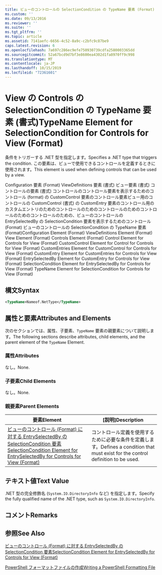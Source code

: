 ```yaml
---
title: ビューのコントロールの SelectionCondition の TypeName 要素 (Format) |Microsoft Docs
ms.custom: ''
ms.date: 09/13/2016
ms.reviewer: ''
ms.suite: ''
ms.tgt_pltfrm: ''
ms.topic: article
ms.assetid: 7141aefc-6656-4c52-8a9c-c2bfc9c87be9
caps.latest.revision: 6
ms.openlocfilehash: 7a697c286ec9efe750930739cdfa2580003365dd
ms.sourcegitcommit: 52a67bcd9d7bf3e8600ea4302d1fa8970ff9c998
ms.translationtype: MT
ms.contentlocale: ja-JP
ms.lasthandoff: 10/15/2019
ms.locfileid: "72361601"
---
```

# <a name="typename-element-for-selectioncondition-for-controls-for-view-format"></a><span data-ttu-id="656ab-102">View の Controls の SelectionCondition の TypeName 要素 (書式)</span><span class="sxs-lookup"><span data-stu-id="656ab-102">TypeName Element for SelectionCondition for Controls for View (Format)</span></span>

<span data-ttu-id="656ab-103">条件をトリガーする .NET 型を指定します。</span><span class="sxs-lookup"><span data-stu-id="656ab-103">Specifies a .NET type that triggers the condition.</span></span> <span data-ttu-id="656ab-104">この要素は、ビューで使用できるコントロールを定義するときに使用されます。</span><span class="sxs-lookup"><span data-stu-id="656ab-104">This element is used when defining controls that can be used by a view.</span></span>

<span data-ttu-id="656ab-105">Configuration 要素 (Format) ViewDefinitions 要素 (書式) ビュー要素 (書式) コントロールの要素 (書式) コントロールのコントロール要素を表示するためのコントロール (format) の CustomControl 要素のコントロール要素ビュー用のコントロールの CustomControl (書式) の CustomEntry 要素のコントロール用のカスタムエントリのためのコントロールのためのコントロールのためのコントロールのためのコントロールのための、ビューのコントロールの EntrySelectedBy の SelectionCondition 要素を表示するためのコントロール (Format) ビューのコントロールの SelectionCondition の TypeName 要素 (Format)</span><span class="sxs-lookup"><span data-stu-id="656ab-105">Configuration Element (Format) ViewDefinitions Element (Format) View Element (Format) Controls Element (Format) Control Element for Controls for View (Format) CustomControl Element for Control for Controls for View (Format) CustomEntries Element for CustomControl for Controls for View (Format) CustomEntry Element for CustomEntries for Controls for View (Format) EntrySelectedBy Element for CustomEntry for Controls for View (Format) SelectionCondition Element for EntrySelectedBy for Controls for View (Format) TypeName Element for SelectionCondition for Controls for View (Format)</span></span>

## <a name="syntax"></a><span data-ttu-id="656ab-106">構文</span><span class="sxs-lookup"><span data-stu-id="656ab-106">Syntax</span></span>

```xml
<TypeName>Nameof.NetType</TypeName>

```

## <a name="attributes-and-elements"></a><span data-ttu-id="656ab-107">属性と要素</span><span class="sxs-lookup"><span data-stu-id="656ab-107">Attributes and Elements</span></span>

<span data-ttu-id="656ab-108">次のセクションでは、属性、子要素、`TypeName` 要素の親要素について説明します。</span><span class="sxs-lookup"><span data-stu-id="656ab-108">The following sections describe attributes, child elements, and the parent element of the `TypeName` Element.</span></span>

### <a name="attributes"></a><span data-ttu-id="656ab-109">属性</span><span class="sxs-lookup"><span data-stu-id="656ab-109">Attributes</span></span>

<span data-ttu-id="656ab-110">なし。</span><span class="sxs-lookup"><span data-stu-id="656ab-110">None.</span></span>

### <a name="child-elements"></a><span data-ttu-id="656ab-111">子要素</span><span class="sxs-lookup"><span data-stu-id="656ab-111">Child Elements</span></span>

<span data-ttu-id="656ab-112">なし。</span><span class="sxs-lookup"><span data-stu-id="656ab-112">None.</span></span>

### <a name="parent-elements"></a><span data-ttu-id="656ab-113">親要素</span><span class="sxs-lookup"><span data-stu-id="656ab-113">Parent Elements</span></span>

|<span data-ttu-id="656ab-114">要素</span><span class="sxs-lookup"><span data-stu-id="656ab-114">Element</span></span>|<span data-ttu-id="656ab-115">[説明]</span><span class="sxs-lookup"><span data-stu-id="656ab-115">Description</span></span>|
|-------------|-----------------|
|[<span data-ttu-id="656ab-116">ビューのコントロール (Format) に対する EntrySelectedBy の SelectionCondition 要素</span><span class="sxs-lookup"><span data-stu-id="656ab-116">SelectionCondition Element for EntrySelectedBy for Controls for View (Format)</span></span>](./selectioncondition-element-for-entryselectedby-for-controls-for-view-format.md)|<span data-ttu-id="656ab-117">コントロール定義を使用するために必要な条件を定義します。</span><span class="sxs-lookup"><span data-stu-id="656ab-117">Defines a condition that must exist for the control definition to be used.</span></span>|

## <a name="text-value"></a><span data-ttu-id="656ab-118">テキスト値</span><span class="sxs-lookup"><span data-stu-id="656ab-118">Text Value</span></span>

<span data-ttu-id="656ab-119">.NET 型の完全修飾名 (`System.IO.DirectoryInfo` など) を指定します。</span><span class="sxs-lookup"><span data-stu-id="656ab-119">Specify the fully qualified name of the .NET type, such as `System.IO.DirectoryInfo`.</span></span>

## <a name="remarks"></a><span data-ttu-id="656ab-120">コメント</span><span class="sxs-lookup"><span data-stu-id="656ab-120">Remarks</span></span>

## <a name="see-also"></a><span data-ttu-id="656ab-121">参照</span><span class="sxs-lookup"><span data-stu-id="656ab-121">See Also</span></span>

[<span data-ttu-id="656ab-122">ビューのコントロール (Format) に対する EntrySelectedBy の SelectionCondition 要素</span><span class="sxs-lookup"><span data-stu-id="656ab-122">SelectionCondition Element for EntrySelectedBy for Controls for View (Format)</span></span>](./selectioncondition-element-for-entryselectedby-for-controls-for-view-format.md)

[<span data-ttu-id="656ab-123">PowerShell フォーマットファイルの作成</span><span class="sxs-lookup"><span data-stu-id="656ab-123">Writing a PowerShell Formatting File</span></span>](./writing-a-powershell-formatting-file.md)
